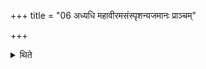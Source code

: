 +++
title = "06 अध्यधि महावीरमसंस्पृशन्यजमानः प्राञ्चम्"

+++

<details><summary>थिते</summary>

अध्यधि महावीरमसंस्पृशन्यजमानः प्राञ्चं प्रादेशं धारयमाणो जपत्यनाधृष्या पुरस्तादित्येतैर्यथालिङ्गम् ६
</details>
